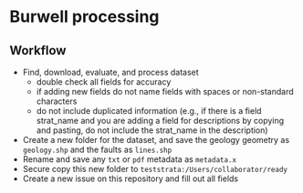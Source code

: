 # Burwell processing

## Workflow

+ Find, download, evaluate, and process dataset
  + double check all fields for accuracy
  + if adding new fields do not name fields with spaces or non-standard characters
  + do not include duplicated information (e.g., if there is a field strat_name and you are adding a field for descriptions by copying and pasting, do not include the strat_name in the description)
+ Create a new folder for the dataset, and save the geology geometry as `geology.shp` and the faults as `lines.shp`
+ Rename and save any `txt` or `pdf` metadata as `metadata.x`
+ Secure copy this new folder to `teststrata:/Users/collaborator/ready`
+ Create a new issue on this repository and fill out all fields
